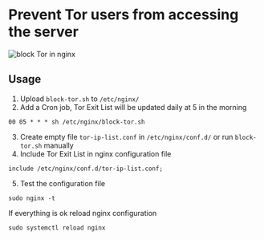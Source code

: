 # Prevent Tor users from accessing the server
![block Tor in nginx](https://hsto.org/webt/fy/3o/1m/fy3o1mj_hutgeir72p7hbyygvro.png)

## Usage
1) Upload `block-tor.sh` to `/etc/nginx/`
2) Add a Cron job, Tor Exit List will be updated daily at 5 in the morning
```
00 05 * * * sh /etc/nginx/block-tor.sh
```
3) Create empty file `tor-ip-list.conf` in `/etc/nginx/conf.d/` or run `block-tor.sh` manually
4) Include Tor Exit List in nginx configuration file
```
include /etc/nginx/conf.d/tor-ip-list.conf;
```
5) Test the configuration file
```
sudo nginx -t
```
If everything is ok reload nginx configuration
```
sudo systemctl reload nginx
```
